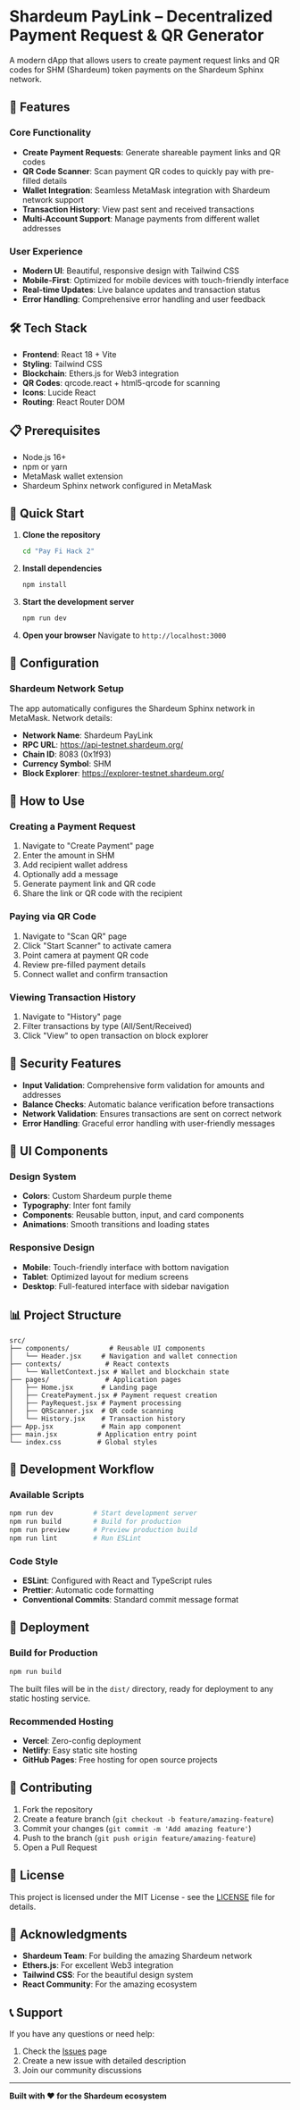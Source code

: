 # Shardeum PayLink – Decentralized Payment Request & QR Generator

A modern dApp that allows users to create payment request links and QR codes for SHM (Shardeum) token payments on the Shardeum Sphinx network.

## 🚀 Features

### Core Functionality
- **Create Payment Requests**: Generate shareable payment links and QR codes
- **QR Code Scanner**: Scan payment QR codes to quickly pay with pre-filled details
- **Wallet Integration**: Seamless MetaMask integration with Shardeum network support
- **Transaction History**: View past sent and received transactions
- **Multi-Account Support**: Manage payments from different wallet addresses

### User Experience
- **Modern UI**: Beautiful, responsive design with Tailwind CSS
- **Mobile-First**: Optimized for mobile devices with touch-friendly interface
- **Real-time Updates**: Live balance updates and transaction status
- **Error Handling**: Comprehensive error handling and user feedback

## 🛠️ Tech Stack

- **Frontend**: React 18 + Vite
- **Styling**: Tailwind CSS
- **Blockchain**: Ethers.js for Web3 integration
- **QR Codes**: qrcode.react + html5-qrcode for scanning
- **Icons**: Lucide React
- **Routing**: React Router DOM

## 📋 Prerequisites

- Node.js 16+ 
- npm or yarn
- MetaMask wallet extension
- Shardeum Sphinx network configured in MetaMask

## 🚀 Quick Start

1. **Clone the repository**
   ```bash
   cd "Pay Fi Hack 2"
   ```

2. **Install dependencies**
   ```bash
   npm install
   ```

3. **Start the development server**
   ```bash
   npm run dev
   ```

4. **Open your browser**
   Navigate to `http://localhost:3000`

## 🔧 Configuration

### Shardeum Network Setup

The app automatically configures the Shardeum Sphinx network in MetaMask. Network details:

- **Network Name**: Shardeum PayLink
- **RPC URL**: https://api-testnet.shardeum.org/
- **Chain ID**: 8083 (0x1f93)
- **Currency Symbol**: SHM
- **Block Explorer**: https://explorer-testnet.shardeum.org/

## 📱 How to Use

### Creating a Payment Request

1. Navigate to "Create Payment" page
2. Enter the amount in SHM
3. Add recipient wallet address
4. Optionally add a message
5. Generate payment link and QR code
6. Share the link or QR code with the recipient

### Paying via QR Code

1. Navigate to "Scan QR" page
2. Click "Start Scanner" to activate camera
3. Point camera at payment QR code
4. Review pre-filled payment details
5. Connect wallet and confirm transaction

### Viewing Transaction History

1. Navigate to "History" page
2. Filter transactions by type (All/Sent/Received)
3. Click "View" to open transaction on block explorer

## 🔐 Security Features

- **Input Validation**: Comprehensive form validation for amounts and addresses
- **Balance Checks**: Automatic balance verification before transactions
- **Network Validation**: Ensures transactions are sent on correct network
- **Error Handling**: Graceful error handling with user-friendly messages

## 🎨 UI Components

### Design System
- **Colors**: Custom Shardeum purple theme
- **Typography**: Inter font family
- **Components**: Reusable button, input, and card components
- **Animations**: Smooth transitions and loading states

### Responsive Design
- **Mobile**: Touch-friendly interface with bottom navigation
- **Tablet**: Optimized layout for medium screens
- **Desktop**: Full-featured interface with sidebar navigation

## 📊 Project Structure

```
src/
├── components/          # Reusable UI components
│   └── Header.jsx     # Navigation and wallet connection
├── contexts/           # React contexts
│   └── WalletContext.jsx # Wallet and blockchain state
├── pages/              # Application pages
│   ├── Home.jsx       # Landing page
│   ├── CreatePayment.jsx # Payment request creation
│   ├── PayRequest.jsx # Payment processing
│   ├── QRScanner.jsx  # QR code scanning
│   └── History.jsx    # Transaction history
├── App.jsx            # Main app component
├── main.jsx          # Application entry point
└── index.css         # Global styles
```

## 🔄 Development Workflow

### Available Scripts

```bash
npm run dev          # Start development server
npm run build        # Build for production
npm run preview      # Preview production build
npm run lint         # Run ESLint
```

### Code Style

- **ESLint**: Configured with React and TypeScript rules
- **Prettier**: Automatic code formatting
- **Conventional Commits**: Standard commit message format

## 🚀 Deployment

### Build for Production

```bash
npm run build
```

The built files will be in the `dist/` directory, ready for deployment to any static hosting service.

### Recommended Hosting

- **Vercel**: Zero-config deployment
- **Netlify**: Easy static site hosting
- **GitHub Pages**: Free hosting for open source projects

## 🤝 Contributing

1. Fork the repository
2. Create a feature branch (`git checkout -b feature/amazing-feature`)
3. Commit your changes (`git commit -m 'Add amazing feature'`)
4. Push to the branch (`git push origin feature/amazing-feature`)
5. Open a Pull Request

## 📝 License

This project is licensed under the MIT License - see the [LICENSE](LICENSE) file for details.

## 🙏 Acknowledgments

- **Shardeum Team**: For building the amazing Shardeum network
- **Ethers.js**: For excellent Web3 integration
- **Tailwind CSS**: For the beautiful design system
- **React Community**: For the amazing ecosystem

## 📞 Support

If you have any questions or need help:

1. Check the [Issues](../../issues) page
2. Create a new issue with detailed description
3. Join our community discussions

---

**Built with ❤️ for the Shardeum ecosystem** 